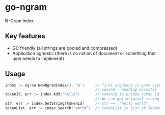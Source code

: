 go-ngram
========

N-Gram index

## Key features

* GC friendly (all strings are pooled and compressed)
* Application agnostic (there is no notion of document or something that user needs to implement)
 

## Usage

```go
index := ngram.NewNgramIndex(3, '$')     // first argument is gram size
                                         // second - padding charcter
tokenId, err := index.Add("hello")       // tokenId is unique token Id. 
                                         // We can get original string using it
str, err := index.GetString(tokenId)     // str == _"hello world"_
tokenList, err := index.Search("world")  // tokenList is list of tokens with weights
```

